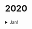 # 2020
<details>
  <summary>Jan!</summary>
  

  1. To Read
     * https://www.dummies.com/languages/japanese/japanese-for-dummies-cheat-sheet/
     * https://changelog.com/posts/monoliths-are-the-future
      
  2. Complete
     * http://bytepawn.com/how-i-write-sql-code.html#how-i-write-sql-code
     * https://faizanbashir.me/practical-introduction-to-docker-compose-d34e79c4c2b6
</details>
